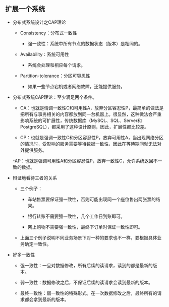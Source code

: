 ## 扩展一个系统

- 分布式系统设计之CAP理论

    - Consistency：分布式一致性

        - 强一致性：系统中所有节点的数据状态（版本）是相同的。

    - Availability：系统可用性

        - 系统会处理和相应每个请求。

    - Partition-tolerance：分区可容忍性

        - 如果一些节点宕机或者网络故障，还能提供服务。

- 分布式系统CAP理论：至少满足两个条件。

    - CA：也就是情调一致性C和可用性A，放弃分区容忍性P，最简单的做法是把所有与事务相关的内容都放到同一台机器上。很显然，这种做法会严重影响系统的可扩展性，传统数据库（MySQL、SQL、Server和PostgreSQL），都采用了这种设计原则，因此，扩展性都比较差。

    - CP：也就是强调一致性C和分区容忍性P，放弃可用性A，当出现网络分区的情况时，受影响的服务需要等待数据一致性，因此在等待期间就无法对外提供服务。

    -AP：也就是强调可用性A和分区容忍性P，放弃一致性C，允许系统返回不一致的数据。

- 辩证地看待三者的关系

    - 三个例子：

        - 车站售票要保证强一致性，否则可能出现同一个座位售出两张票的结果。

        - 银行转账不需要强一致性，几个工作日到账即可。

        - 网上购物不需要强一致性，最终下订单时保证一致性即可。
    
    - 上面三个例子说明不同业务场景下对一种的要求也不一样，要根据具体业务确定一致性。

- 好多一致性

    - 强一致性：一旦对数据修改，所有后续的读请求，读到的都是最新的版本。

    - 弱一致性：数据修改之后，不保证后续的读请求会读到最新的版本。

    - 最终一致性：弱一致性的特殊形式。在一次数据修改之后，最终所有的请求都会拿到最新的版本。